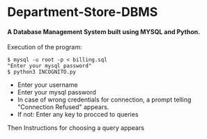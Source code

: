 # Department-Store-DBMS
#### A Database Management System built using MYSQL and Python.
Execution of the program:
```$ Run docker start (container id)
$ mysql -u root -p < billing.sql
"Enter your mysql password"
$ python3 INCOGNITO.py
```

- Enter your username
- Enter your mysql password
- In case of wrong credentials for connection, a prompt telling "Connection Refused" appears.
- If not: Enter any key to procced to queries

Then  Instructions for choosing a query appears
